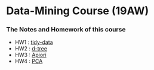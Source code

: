 # Data-Mining Course (19AW)
### The Notes and Homework of this course
* HW1 : [tidy-data](https://github.com/h30306/Learning-Notes/blob/master/data-mining/tidy-data/Tidy-data.ipynb)
* HW2 : [d-tree](https://github.com/h30306/Learning-Notes/blob/master/data-mining/decision-tree/d-tree%20NBA.ipynb)
* HW3 : [Apiori](https://github.com/h30306/Learning-Notes/blob/master/data-mining/Apiori/Apiori.ipynb)
* HW4 : [PCA](https://github.com/h30306/Learning-Notes/blob/master/data-mining/PCA/PCA.ipynb)
